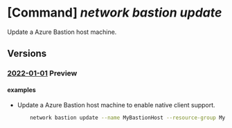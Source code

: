 # [Command] _network bastion update_

Update a Azure Bastion host machine.

## Versions

### [2022-01-01](/Resources/mgmt-plane/L3N1YnNjcmlwdGlvbnMve30vcmVzb3VyY2Vncm91cHMve30vcHJvdmlkZXJzL21pY3Jvc29mdC5uZXR3b3JrL2Jhc3Rpb25ob3N0cy97fQ==/2022-01-01.xml) **Preview**

<!-- mgmt-plane /subscriptions/{}/resourcegroups/{}/providers/microsoft.network/bastionhosts/{} 2022-01-01 -->

#### examples

- Update a Azure Bastion host machine to enable native client support.
    ```bash
        network bastion update --name MyBastionHost --resource-group MyResourceGroup --enable-tunneling
    ```
